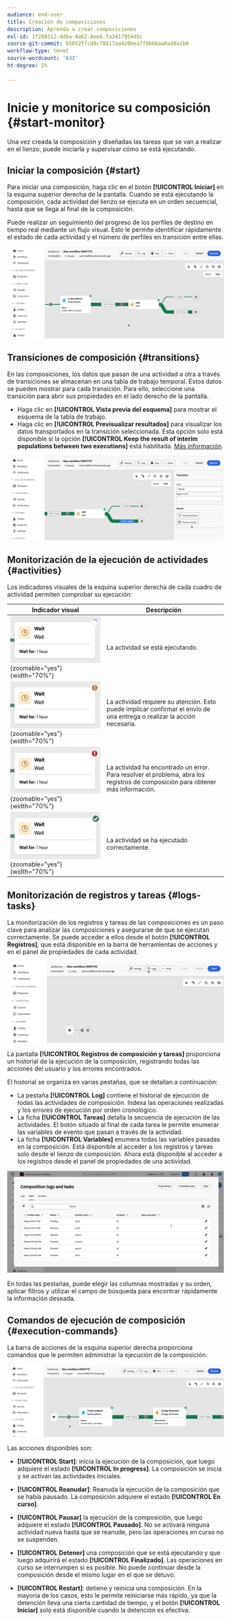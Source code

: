 ```yaml
---
audience: end-user
title: Creación de composiciones
description: Aprenda a crear composiciones
exl-id: 1f288312-dd6a-4a62-8ee6-fa2417954d5c
source-git-commit: 65052ffcd8c70817aa428bea7f8b6baa0a49a1b0
workflow-type: tm+mt
source-wordcount: '633'
ht-degree: 1%

---
```


# Inicie y monitorice su composición {#start-monitor}

Una vez creada la composición y diseñadas las tareas que se van a realizar en el lienzo, puede iniciarla y supervisar cómo se está ejecutando.

## Iniciar la composición {#start}

Para iniciar una composición, haga clic en el botón **[!UICONTROL Iniciar]** en la esquina superior derecha de la pantalla. Cuando se está ejecutando la composición, cada actividad del lienzo se ejecuta en un orden secuencial, hasta que se llega al final de la composición.

Puede realizar un seguimiento del progreso de los perfiles de destino en tiempo real mediante un flujo visual. Esto le permite identificar rápidamente el estado de cada actividad y el número de perfiles en transición entre ellas.

![](assets/composition-visual-flow.png)

## Transiciones de composición {#transitions}

En las composiciones, los datos que pasan de una actividad a otra a través de transiciones se almacenan en una tabla de trabajo temporal. Estos datos se pueden mostrar para cada transición. Para ello, seleccione una transición para abrir sus propiedades en el lado derecho de la pantalla.

* Haga clic en **[!UICONTROL Vista previa del esquema]** para mostrar el esquema de la tabla de trabajo.
* Haga clic en **[!UICONTROL Previsualizar resultados]** para visualizar los datos transportados en la transición seleccionada. Esta opción solo está disponible si la opción **[!UICONTROL Keep the result of interim populations between two executions]** está habilitada. [Más información](create-composition.md#settings).

![](assets/transition-preview.png)

## Monitorización de la ejecución de actividades {#activities}

Los indicadores visuales de la esquina superior derecha de cada cuadro de actividad permiten comprobar su ejecución:

| Indicador visual | Descripción |
|-----|------------|
| ![](assets/activity-status-pending.png){zoomable="yes"}{width="70%"} | La actividad se está ejecutando. |
| ![](assets/activity-status-orange.png){zoomable="yes"}{width="70%"} | La actividad requiere su atención. Esto puede implicar confirmar el envío de una entrega o realizar la acción necesaria. |
| ![](assets/activity-status-red.png){zoomable="yes"}{width="70%"} | La actividad ha encontrado un error. Para resolver el problema, abra los registros de composición para obtener más información. |
| ![](assets/activity-status-green.png){zoomable="yes"}{width="70%"} | La actividad se ha ejecutado correctamente. |

## Monitorización de registros y tareas {#logs-tasks}

La monitorización de los registros y tareas de las composiciones es un paso clave para analizar las composiciones y asegurarse de que se ejecutan correctamente. Se puede acceder a ellos desde el botón **[!UICONTROL Registros]**, que está disponible en la barra de herramientas de acciones y en el panel de propiedades de cada actividad.

![](assets/logs-button.png)

La pantalla **[!UICONTROL Registros de composición y tareas]** proporciona un historial de la ejecución de la composición, registrando todas las acciones del usuario y los errores encontrados.

<!-- à confirmer, pas trouvé dans les options = The workflow history is saved for the duration specified in the workflow execution options. During this duration, all the messages are therefore saved, even after a restart. If you do not want to save the messages from a previous execution, you have to purge the history by clicking the ![](assets/delete_darkgrey-24px.png) button.-->

El historial se organiza en varias pestañas, que se detallan a continuación:

* La pestaña **[!UICONTROL Log]** contiene el historial de ejecución de todas las actividades de composición. Indexa las operaciones realizadas y los errores de ejecución por orden cronológico.
* La ficha **[!UICONTROL Tareas]** detalla la secuencia de ejecución de las actividades. El botón situado al final de cada tarea le permite enumerar las variables de evento que pasan a través de la actividad.
* La ficha **[!UICONTROL Variables]** enumera todas las variables pasadas en la composición. Está disponible al acceder a los registros y tareas solo desde el lienzo de composición. Ahora está disponible al acceder a los registros desde el panel de propiedades de una actividad.  <!-- à confirmer-->

![](assets/logs-tasks.png)

En todas las pestañas, puede elegir las columnas mostradas y su orden, aplicar filtros y utilizar el campo de búsqueda para encontrar rápidamente la información deseada.

## Comandos de ejecución de composición {#execution-commands}

La barra de acciones de la esquina superior derecha proporciona comandos que le permiten administrar la ejecución de la composición.

![](assets/execution-actions.png)

Las acciones disponibles son:

* **[!UICONTROL Start]**: inicia la ejecución de la composición, que luego adquiere el estado **[!UICONTROL In progress]**. La composición se inicia y se activan las actividades iniciales.

* **[!UICONTROL Reanudar]**: Reanuda la ejecución de la composición que se había pausado. La composición adquiere el estado **[!UICONTROL En curso]**.

* **[!UICONTROL Pausar]** la ejecución de la composición, que luego adquiere el estado **[!UICONTROL Pausado]**. No se activará ninguna actividad nueva hasta que se reanude, pero las operaciones en curso no se suspenden.

* **[!UICONTROL Detener]** una composición que se está ejecutando y que luego adquirirá el estado **[!UICONTROL Finalizado]**. Las operaciones en curso se interrumpen si es posible. No puede continuar desde la composición desde el mismo lugar en el que se detuvo.

* **[!UICONTROL Restart]**: detiene y reinicia una composición. En la mayoría de los casos, esto le permite reiniciarse más rápido, ya que la detención lleva una cierta cantidad de tiempo, y el botón **[!UICONTROL Iniciar]** solo está disponible cuando la detención es efectiva.
